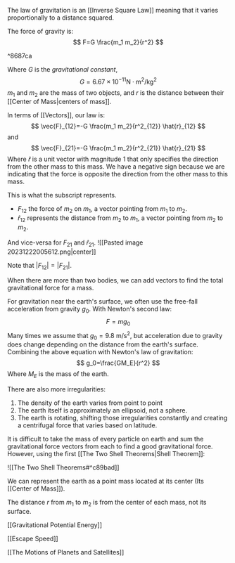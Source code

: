 The law of gravitation is an [[Inverse Square Law]] meaning that it varies proportionally to a distance squared.

The force of gravity is:
$$
F=G \frac{m_1 m_2}{r^2}
$$

^8687ca

Where $G$ is the *gravitational constant*,
$$
G=6.67 \times 10^{-11} \mathrm{N \cdot m^2 / kg^2}
$$
$m_1$ and $m_2$ are the mass of two objects, and $r$ is the distance between their [[Center of Mass|centers of mass]].

In terms of [[Vectors]], our law is:
$$
\vec{F}_{12}=-G \frac{m_1 m_2}{r^2_{12}} \hat{r}_{12}
$$
and
$$
\vec{F}_{21}=-G \frac{m_1 m_2}{r^2_{21}} \hat{r}_{21}
$$
Where $\hat{r}$ is a unit vector with magnitude $1$ that only specifies the direction from the other mass to this mass. We have a negative sign because we are indicating that the force is opposite the direction from the other mass to this mass.

This is what the subscript represents.
- $F_{12}$ the force of $m_2$ on $m_1$, a vector pointing from $m_1$ to $m_2$.
- $\hat{r}_{12}$ represents the distance from $m_2$ to $m_1$, a vector pointing from $m_2$ to $m_2$.

And vice-versa for $F_{21}$ and $\hat{r}_{21}$.
![[Pasted image 20231222005612.png|center]]

Note that $\left | F_{12} \right | = \left | F_{21} \right |$. 

When there are more than two bodies, we can add vectors to find the total gravitational force for a mass.

For gravitation near the earth's surface, we often use the free-fall acceleration from gravity $g_0$. With Newton's second law:
$$
F=mg_0
$$
Many times we assume that $g_0=9.8 \ \mathrm{m / s^2}$, but acceleration due to gravity does change depending on the distance from the earth's surface. Combining the above equation with Newton's law of gravitation:
$$
g_0=\frac{GM_E}{r^2}
$$
Where $M_E$ is the mass of the earth.

There are also more irregularities:
1. The density of the earth varies from point to point
2. The earth itself is approximately an ellipsoid, not a sphere.
3. The earth is rotating, shifting those irregularities constantly and creating a centrifugal force that varies based on latitude.

It is difficult to take the mass of every particle on earth and sum the gravitational force vectors from each to find a good gravitational force. However, using the first [[The Two Shell Theorems|Shell Theorem]]:

![[The Two Shell Theorems#^c89bad]]

We can represent the earth as a point mass located at its center (Its [[Center of Mass]]).

The distance $r$ from $m_1$ to $m_2$ is from the center of each mass, not its surface.

[[Gravitational Potential Energy]]

[[Escape Speed]]

[[The Motions of Planets and Satellites]]